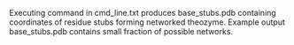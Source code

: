 Executing command in cmd_line.txt produces base_stubs.pdb containing coordinates of residue stubs forming networked theozyme.
Example output base_stubs.pdb contains small fraction of possible networks.